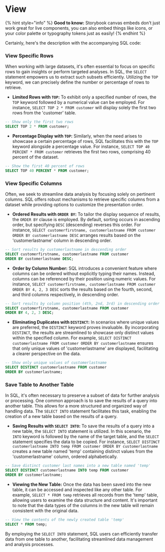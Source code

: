 # View

{% hint style="info" %}
**Good to know:** Storybook canvas embeds don't just work great for live components, you can also embed things like icons, or your color palette or typography tokens just as easily!
{% endhint %}

Certainly, here's the description with the accompanying SQL code:

### **View Specific Rows**

When working with large datasets, it's often essential to focus on specific rows to gain insights or perform targeted analyses. In SQL, the `SELECT` statement empowers us to extract such subsets efficiently. Utilizing the `TOP` keyword, we can precisely define the number or percentage of rows to retrieve.

* **Limited Rows with `TOP`:** To exhibit only a specified number of rows, the `TOP` keyword followed by a numerical value can be employed. For instance, `SELECT TOP 2 * FROM customer` will display solely the first two rows from the 'customer' table.

```sql
-- Show only the first two rows
SELECT TOP 2 * FROM customer;
```

* **Percentage Display with `TOP`:** Similarly, when the need arises to showcase a certain percentage of rows, SQL facilitates this with the `TOP` keyword alongside a percentage value. For instance, `SELECT TOP 40 PERCENT * FROM customer` retrieves the first two rows, comprising 40 percent of the dataset.

```sql
-- Show the first 40 percent of rows
SELECT TOP 40 PERCENT * FROM customer;
```

### **View Specific Columns**

Often, we seek to streamline data analysis by focusing solely on pertinent columns. SQL offers robust mechanisms to retrieve specific columns from a dataset while providing options to customize the presentation order.

* **Ordered Results with `ORDER BY`:** To tailor the display sequence of results, the `ORDER BY` clause is employed. By default, sorting occurs in ascending order, but specifying `DESC` (descending) reverses this order. For instance, `SELECT customerfirstname, customerlastname FROM customer ORDER BY customerlastname DESC` arranges results based on the 'customerlastname' column in descending order.

```sql
-- Sort results by customerlastname in descending order
SELECT customerfirstname, customerlastname FROM customer 
ORDER BY customerlastname DESC;
```

* **Order by Column Number:** SQL introduces a convenient feature where columns can be ordered without explicitly typing their names. Instead, columns can be referenced by their position using numeric values. For instance, `SELECT customerfirstname, customerlastname FROM customer ORDER BY 4, 2, 3 DESC` sorts the results based on the fourth, second, and third columns respectively, in descending order.

```sql
-- Sort results by column position (4th, 2nd, 3rd) in descending order
SELECT customerfirstname, customerlastname FROM customer 
ORDER BY 4, 2, 3 DESC;
```

* **Eliminating Duplicates with `DISTINCT`:** In scenarios where unique values are preferred, the `DISTINCT` keyword proves invaluable. By incorporating `DISTINCT`, the results are streamlined to showcase only distinct values within the specified column. For example, `SELECT DISTINCT customerlastname FROM customer ORDER BY customerlastname` ensures that only unique values of 'customerlastname' are displayed, facilitating a clearer perspective on the data.

```sql
-- Show only unique values of customerlastname
SELECT DISTINCT customerlastname FROM customer 
ORDER BY customerlastname;
```

### **Save Table to Another Table**

In SQL, it's often necessary to preserve a subset of data for further analysis or processing. One common approach is to save the results of a query into another table. This allows for a more structured and organized way of handling data. The `SELECT INTO` statement facilitates this task, enabling the creation of a new table based on the results of a query.

* **Saving Results with `SELECT INTO`:** To save the results of a query into a new table, the `SELECT INTO` statement is utilized. In this scenario, the `INTO` keyword is followed by the name of the target table, and the `SELECT` statement specifies the data to be copied. For instance, `SELECT DISTINCT customerlastname INTO temp FROM customer ORDER BY customerlastname` creates a new table named 'temp' containing distinct values from the 'customerlastname' column, ordered alphabetically.

```sql
-- Save distinct customer last names into a new table named 'temp'
SELECT DISTINCT customerlastname INTO temp FROM customer 
ORDER BY customerlastname;
```

* **Viewing the New Table:** Once the data has been saved into the new table, it can be accessed and inspected like any other table. For example, `SELECT * FROM temp` retrieves all records from the 'temp' table, allowing users to examine the data structure and content. It's important to note that the data types of the columns in the new table will remain consistent with the original data.

```sql
-- View the contents of the newly created table 'temp'
SELECT * FROM temp;
```

By employing the `SELECT INTO` statement, SQL users can efficiently transfer data from one table to another, facilitating streamlined data management and analysis processes.
